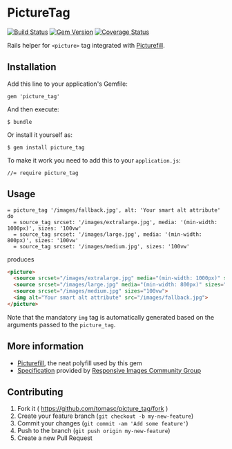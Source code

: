 # PictureTag

[![Build Status](https://travis-ci.org/tomasc/picture_tag.svg)](https://travis-ci.org/tomasc/picture_tag) [![Gem Version](https://badge.fury.io/rb/picture_tag.svg)](http://badge.fury.io/rb/picture_tag) [![Coverage Status](https://img.shields.io/coveralls/tomasc/picture_tag.svg)](https://coveralls.io/r/tomasc/picture_tag)

Rails helper for `<picture>` tag integrated with [Picturefill](http://scottjehl.github.io/picturefill/).

## Installation

Add this line to your application's Gemfile:

    gem 'picture_tag'

And then execute:

    $ bundle

Or install it yourself as:

    $ gem install picture_tag

To make it work you need to add this to your `application.js`:

    //= require picture_tag

## Usage

```Slim
= picture_tag '/images/fallback.jpg', alt: 'Your smart alt attribute' do
  = source_tag srcset: '/images/extralarge.jpg', media: '(min-width: 1000px)', sizes: '100vw'
  = source_tag srcset: '/images/large.jpg', media: '(min-width: 800px)', sizes: '100vw'
  = source_tag srcset: '/images/medium.jpg', sizes: '100vw'
```

produces

```HTML
<picture>
  <source srcset="/images/extralarge.jpg" media="(min-width: 1000px)" sizes="100vw">
  <source srcset="/images/large.jpg" media="(min-width: 800px)" sizes="100vw" >
  <source srcset="/images/medium.jpg" sizes="100vw">
  <img alt="Your smart alt attribute" src="/images/fallback.jpg">
</picture>
```

Note that the mandatory `img` tag is automatically generated based on the arguments passed to the `picture_tag`.

## More information

* [Picturefill](http://scottjehl.github.io/picturefill/), the neat polyfill used by this gem
* [Specification](http://picture.responsiveimages.org/) provided by [Responsive Images Community Group](http://responsiveimages.org)

## Contributing

1. Fork it ( https://github.com/tomasc/picture_tag/fork )
2. Create your feature branch (`git checkout -b my-new-feature`)
3. Commit your changes (`git commit -am 'Add some feature'`)
4. Push to the branch (`git push origin my-new-feature`)
5. Create a new Pull Request
